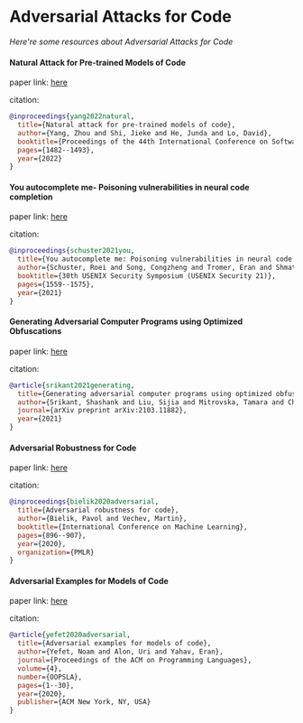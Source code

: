 # Adversarial Attacks for Code
*Here're some resources about Adversarial Attacks for Code*


#### Natural Attack for Pre-trained Models of Code

paper link: [here](https://arxiv.org/pdf/2201.08698)

citation: 
```bibtex
@inproceedings{yang2022natural,
  title={Natural attack for pre-trained models of code},
  author={Yang, Zhou and Shi, Jieke and He, Junda and Lo, David},
  booktitle={Proceedings of the 44th International Conference on Software Engineering},
  pages={1482--1493},
  year={2022}
}
```

#### You autocomplete me- Poisoning vulnerabilities in neural code completion

paper link: [here](https://www.usenix.org/system/files/sec21-schuster.pdf)

citation: 
```bibtex
@inproceedings{schuster2021you,
  title={You autocomplete me: Poisoning vulnerabilities in neural code completion},
  author={Schuster, Roei and Song, Congzheng and Tromer, Eran and Shmatikov, Vitaly},
  booktitle={30th USENIX Security Symposium (USENIX Security 21)},
  pages={1559--1575},
  year={2021}
}
```

    

#### Generating Adversarial Computer Programs using Optimized Obfuscations

paper link: [here](https://arxiv.org/pdf/2103.11882)

citation: 
```bibtex
@article{srikant2021generating,
  title={Generating adversarial computer programs using optimized obfuscations},
  author={Srikant, Shashank and Liu, Sijia and Mitrovska, Tamara and Chang, Shiyu and Fan, Quanfu and Zhang, Gaoyuan and O'Reilly, Una-May},
  journal={arXiv preprint arXiv:2103.11882},
  year={2021}
}
```


#### Adversarial Robustness for Code

paper link: [here](http://proceedings.mlr.press/v119/bielik20a/bielik20a.pdf)

citation: 
```bibtex
@inproceedings{bielik2020adversarial,
  title={Adversarial robustness for code},
  author={Bielik, Pavol and Vechev, Martin},
  booktitle={International Conference on Machine Learning},
  pages={896--907},
  year={2020},
  organization={PMLR}
}
```

#### Adversarial Examples for Models of Code

paper link: [here](https://dl.acm.org/doi/pdf/10.1145/3428230)

citation: 
```bibtex
@article{yefet2020adversarial,
  title={Adversarial examples for models of code},
  author={Yefet, Noam and Alon, Uri and Yahav, Eran},
  journal={Proceedings of the ACM on Programming Languages},
  volume={4},
  number={OOPSLA},
  pages={1--30},
  year={2020},
  publisher={ACM New York, NY, USA}
}
```